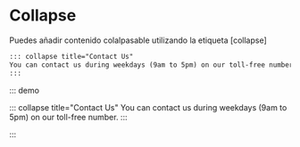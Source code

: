 <!-- markdownlint-disable MD031-->

# Collapse

Puedes añadir contenido colalpasable utilizando la etiqueta [collapse]

<!-- prettier-ignore -->
```markdown
::: collapse title="Contact Us"
You can contact us during weekdays (9am to 5pm) on our toll-free number.
:::
```

::: demo

<!-- prettier-ignore -->
::: collapse title="Contact Us"
You can contact us during weekdays (9am to 5pm) on our toll-free number.
:::

:::
